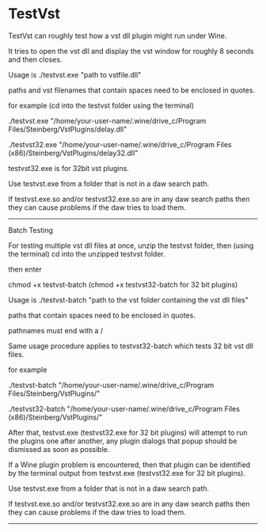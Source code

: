 # TestVst

TestVst can roughly test how a vst dll plugin might run under Wine.

It tries to open the vst dll and display the vst window for roughly 8 seconds and then closes.

Usage is ./testvst.exe "path to vstfile.dll"

paths and vst filenames that contain spaces need to be enclosed in quotes.

for example (cd into the testvst folder using the terminal)

./testvst.exe "/home/your-user-name/.wine/drive_c/Program Files/Steinberg/VstPlugins/delay.dll"

./testvst32.exe "/home/your-user-name/.wine/drive_c/Program Files (x86)/Steinberg/VstPlugins/delay32.dll"

testvst32.exe is for 32bit vst plugins.

Use testvst.exe from a folder that is not in a daw search path.

If testvst.exe.so and/or testvst32.exe.so are in any daw search paths then they can cause problems if the daw tries to load them.

-----

Batch Testing

For testing multiple vst dll files at once, unzip the testvst folder, then (using the terminal) cd into the unzipped testvst folder.

then enter

chmod +x testvst-batch
(chmod +x testvst32-batch for 32 bit plugins)

Usage is ./testvst-batch "path to the vst folder containing the vst dll files"

paths that contain spaces need to be enclosed in quotes.

pathnames must end with a /

Same usage procedure applies to testvst32-batch which tests 32 bit vst dll files.

for example

./testvst-batch "/home/your-user-name/.wine/drive_c/Program Files/Steinberg/VstPlugins/"

./testvst32-batch "/home/your-user-name/.wine/drive_c/Program Files (x86)/Steinberg/VstPlugins/"

After that, testvst.exe (testvst32.exe for 32 bit plugins) will attempt to run the plugins one after another, any plugin dialogs that popup should be dismissed as soon as possible.

If a Wine plugin problem is encountered, then that plugin can be identified by the terminal output from testvst.exe (testvst32.exe for 32 bit plugins).

Use testvst.exe from a folder that is not in a daw search path.

If testvst.exe.so and/or testvst32.exe.so are in any daw search paths then they can cause problems if the daw tries to load them.

-----

